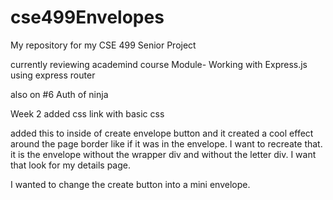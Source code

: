 # cse499Envelopes
My repository for my CSE 499 Senior Project

currently reviewing academind course
Module- Working with Express.js  using express router

also on #6 Auth of ninja

Week 2
added css link with basic css

added this to inside of create envelope button and it created a cool effect around the page border like if it was in the envelope.  I want to recreate that. it is the envelope without the wrapper div and without the letter div.  I want that look for my details page.
<div class="lid one"></div>
    <div class="lid two"></div>
    <div class="envelope"></div>

I wanted to change the create button into a mini envelope.
        
